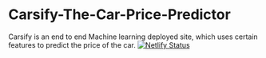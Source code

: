 # Carsify-The-Car-Price-Predictor
Carsify is an end to end Machine learning deployed site, which uses certain features to predict the price of the car.
[![Netlify Status](https://api.netlify.com/api/v1/badges/5820ade6-0009-4324-9ef7-49de49e3e06a/deploy-status)](https://app.netlify.com/sites/carsifythepredictor/deploys)
